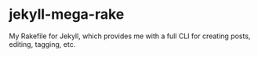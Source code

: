 jekyll-mega-rake
================

My Rakefile for Jekyll, which provides me with a full CLI for creating posts, editing, tagging, etc.
